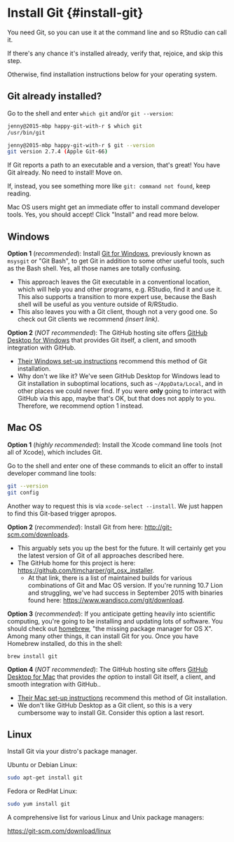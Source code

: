 # Install Git {#install-git}

You need Git, so you can use it at the command line and so RStudio can call it.

If there's any chance it's installed already, verify that, rejoice, and skip this step.

Otherwise, find installation instructions below for your operating system.

## Git already installed?

Go to the shell and enter `which git` and/or `git --version`:

``` bash
jenny@2015-mbp happy-git-with-r $ which git
/usr/bin/git

jenny@2015-mbp happy-git-with-r $ git --version
git version 2.7.4 (Apple Git-66)
```

If Git reports a path to an executable and a version, that's great! You have Git already. No need to install! Move on.

If, instead, you see something more like `git: command not found`, keep reading.

Mac OS users might get an immediate offer to install command developer tools. Yes, you should accept! Click "Install" and read more below.

## Windows

**Option 1** (*recommended*): Install [Git for Windows](https://git-for-windows.github.io/), previously known as `msysgit` or "Git Bash", to get Git in addition to some other useful tools, such as the Bash shell. Yes, all those names are totally confusing.

  * This approach leaves the Git executable in a conventional location, which will help you and other programs, e.g. RStudio, find it and use it. This also supports a transition to more expert use, because the Bash shell will be useful as you venture outside of R/RStudio.
  * This also leaves you with a Git client, though not a very good one. So check out Git clients we recommend *(insert link)*.
  
**Option 2** (*NOT recommended*): The GitHub hosting site offers [GitHub Desktop for Windows](https://desktop.github.com/) that provides Git itself, a client, and smooth integration with GitHub.

  * [Their Windows set-up instructions](https://help.github.com/articles/set-up-git#platform-windows) recommend this method of Git installation.
  * Why don't we like it? We've seen GitHub Desktop for Windows lead to Git installation in suboptimal locations, such as `~/AppData/Local`, and in other places we could never find. If you were __only__ going to interact with GitHub via this app, maybe that's OK, but that does not apply to you. Therefore, we recommend option 1 instead.

## Mac OS

**Option 1** (*highly recommended*): Install the Xcode command line tools (not all of Xcode), which includes Git.

Go to the shell and enter one of these commands to elicit an offer to install developer command line tools:

``` bash
git --version
git config
```

Another way to request this is via `xcode-select --install`. We just happen to find this Git-based trigger apropos.

**Option 2** (*recommended*): Install Git from here: <http://git-scm.com/downloads>.

  * This arguably sets you up the best for the future. It will certainly get you the latest version of Git of all approaches described here.
  * The GitHub home for this project is here: <https://github.com/timcharper/git_osx_installer>.
    - At that link, there is a list of maintained builds for various combinations of Git and Mac OS version. If you're running 10.7 Lion and struggling, we've had success in September 2015 with binaries found here: <https://www.wandisco.com/git/download>. 

**Option 3** (*recommended*): If you anticipate getting heavily into scientific computing, you're going to be installing and updating lots of software. You should check out [homebrew](http://brew.sh), "the missing package manager for OS X". Among many other things, it can install Git for you. Once you have Homebrew installed, do this in the shell:

```
brew install git
```

**Option 4** (*NOT recommended*): The GitHub hosting site offers [GitHub Desktop for Mac](https://desktop.github.com/) that provides *the option* to install Git itself, a client, and smooth integration with GitHub..

  * [Their Mac set-up instructions](https://help.github.com/articles/set-up-git#platform-mac) recommend this method of Git installation.
  * We don't like GitHub Desktop as a Git client, so this is a very cumbersome way to install Git. Consider this option a last resort.

## Linux

Install Git via your distro's package manager.

Ubuntu or Debian Linux:

```sh
sudo apt-get install git
```

Fedora or RedHat Linux:

```sh
sudo yum install git
```

A comprehensive list for various Linux and Unix package managers:

<https://git-scm.com/download/linux>
